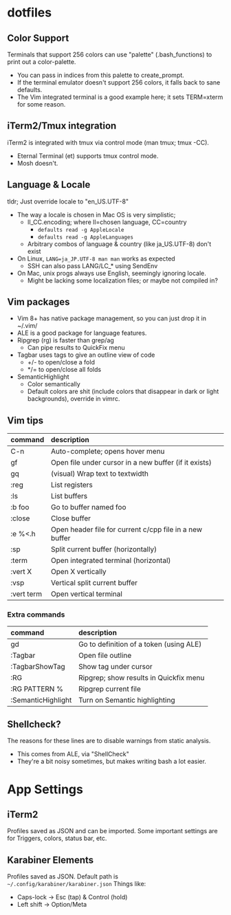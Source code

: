 # dotfiles
## Color Support
Terminals that support 256 colors can use "palette" (.bash\_functions) to print
out a color-palette.
- You can pass in indices from this palette to create\_prompt.
- If the terminal emulator doesn't support 256 colors, it falls back to sane
  defaults.
- The Vim integrated terminal is a good example here; it sets TERM=xterm for
  some reason.

## iTerm2/Tmux integration 
iTerm2 is integrated with tmux via control mode (man tmux; tmux -CC).
- Eternal Terminal (et) supports tmux control mode.
- Mosh doesn't.

## Language & Locale
tldr; Just override locale to "en\_US.UTF-8"
- The way a locale is chosen in Mac OS is very simplistic;
  - ll\_CC.encoding; where ll=chosen language, CC=country
    - `defaults read -g AppleLocale`
    - `defaults read -g AppleLanguages`
  - Arbitrary combos of language & country (like ja\_US.UTF-8) don't exist
- On Linux, `LANG=ja_JP.UTF-8 man man` works as expected
  - SSH can also pass LANG/LC\_\* using SendEnv
- On Mac, unix progs always use English, seemingly ignoring locale.
   - Might be lacking some localization files; or maybe not compiled in?

##  Vim packages
- Vim 8+ has native package management, so you can just drop it in ~/.vim/
- ALE is a good package for language features.
- Ripgrep (rg) is faster than grep/ag
    - Can pipe results to QuickFix menu
- Tagbar uses tags to give an outline view of code
    - +/- to open/close a fold
    - \*/= to open/close all folds
- SemanticHighlight 
    - Color semantically 
    - Default colors are shit (include colors that disappear in dark or light
      backgrounds), override in vimrc.

## Vim tips
|command|description|
|:------|:----------|
|C-n        | Auto-complete;  opens hover menu                          |
|gf         | Open file under cursor in a new buffer (if it exists)		|
|gq         | (visual) Wrap text to textwidth                           |
|:reg       | List registers	                                    	|
|:ls        | List buffers	                                        	|
|:b foo     | Go to buffer named foo                               		|
|:close 	| Close buffer		                                        |
|:e	%<.h    | Open header file for current c/cpp file in a new buffer   |
|:sp	    | Split current buffer (horizontally)               		|
|:term	    | Open integrated terminal (horizontal)             		|
|:vert X    | Open X vertically                                         |
|:vsp   	| Vertical split current buffer                     		|
|:vert term | Open vertical terminal                            		|



### Extra commands
|command|description|
|:------|:----------|
|gd                 | Go to definition of a token (using ALE)   |
|:Tagbar            | Open file outline                         |
|:TagbarShowTag     | Show tag under cursor                     |
|:RG                | Ripgrep; show results in Quickfix menu    |
|:RG PATTERN %      | Ripgrep current file                      |
|:SemanticHighlight | Turn on Semantic highlighting             |

## Shellcheck?
The reasons for these lines are to disable warnings from static analysis.
- This comes from ALE, via "ShellCheck"
- They're a bit noisy sometimes, but makes writing bash a lot easier.

# App Settings
## iTerm2
Profiles saved as JSON and can be imported. Some important settings are for Triggers, colors, status bar, etc.
## Karabiner Elements
Profiles saved as JSON. Default path is `~/.config/karabiner/karabiner.json`
Things like:
- Caps-lock -> Esc (tap) & Control (hold)
- Left shift -> Option/Meta
